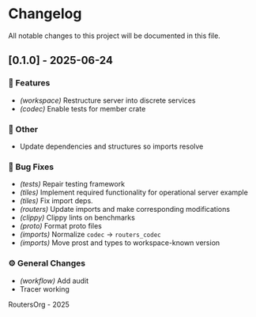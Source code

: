 # Changelog

All notable changes to this project will be documented in this file.

## [0.1.0] - 2025-06-24

### 🚀 Features

- *(workspace)* Restructure server into discrete services
- *(codec)* Enable tests for member crate

### 💼 Other

- Update dependencies and structures so imports resolve

### 🐛 Bug Fixes

- *(tests)* Repair testing framework
- *(tiles)* Implement required functionality for operational server example
- *(tiles)* Fix import deps.
- *(routers)* Update imports and make corresponding modifications
- *(clippy)* Clippy lints on benchmarks
- *(proto)* Format proto files
- *(imports)* Normalize `codec` -> `routers_codec`
- *(imports)* Move prost and types to workspace-known version

### ⚙️ General Changes

- *(workflow)* Add audit
- Tracer working

RoutersOrg - 2025
